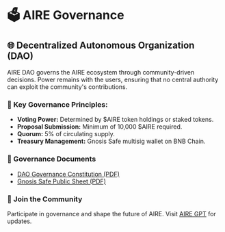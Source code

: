 # 🗳️ AIRE Governance

## 🌐 Decentralized Autonomous Organization (DAO)
AIRE DAO governs the AIRE ecosystem through community-driven decisions. Power remains with the users, ensuring that no central authority can exploit the community's contributions.

### 🧠 Key Governance Principles:
- **Voting Power:** Determined by $AIRE token holdings or staked tokens.
- **Proposal Submission:** Minimum of 10,000 $AIRE required.
- **Quorum:** 5% of circulating supply.
- **Treasury Management:** Gnosis Safe multisig wallet on BNB Chain.

### 📂 Governance Documents
- [DAO Governance Constitution (PDF)](https://drive.google.com/file/d/1tvv-0NH4mmZLffSGKxRJX43KR7gaXszV/view?usp=sharing)
- [Gnosis Safe Public Sheet (PDF)](https://drive.google.com/file/d/15r9C7FOKLV5Wm_QEAiknuUMYpkiLBX4S/view?usp=sharing)

### 🌟 Join the Community
Participate in governance and shape the future of AIRE. Visit [AIRE GPT](http://www.airegpt.com) for updates.
